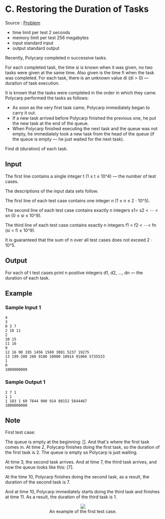 # C. Restoring the Duration of Tasks

Source : [Problem](https://codeforces.com/problemset/problem/1690/C)

- time limit per test 2 seconds
- memory limit per test 256 megabytes
- input standard input
- output standard output

Recently, Polycarp completed n successive tasks.

For each completed task, the time si is known when it was given, no two tasks were given at the same time. Also given is the time fi when the task was completed. For each task, there is an unknown value di
(di > 0) — duration of task execution.

It is known that the tasks were completed in the order in which they came. Polycarp performed the tasks as follows:

- As soon as the very first task came, Polycarp immediately began to carry it out.
- If a new task arrived before Polycarp finished the previous one, he put the new task at the end of the queue.
- When Polycarp finished executing the next task and the queue was not empty, he immediately took a new task from the head of the queue (if the queue is empty — he just waited for the next task).

Find di (duration) of each task.

## Input

The first line contains a single integer t (1 ≤ t ≤ 10^4) — the number of test cases.

The descriptions of the input data sets follow.

The first line of each test case contains one integer n (1 ≤ n ≤ 2 ⋅ 10^5).

The second line of each test case contains exactly n
integers s1< s2 < ⋯ < sn (0 ≤ si ≤ 10^9).

The third line of each test case contains exactly n
integers f1 < f2 < ⋯< fn (si < fi ≤ 10^9).

It is guaranteed that the sum of n
over all test cases does not exceed 2 ⋅ 10^5.

## Output

For each of t test cases print n
positive integers d1, d2, …, dn — the duration of each task.

## Example

### Sample Input 1

    4
    3
    0 3 7
    2 10 11
    2
    10 15
    11 16
    9
    12 16 90 195 1456 1569 3001 5237 19275
    13 199 200 260 9100 10000 10914 91066 5735533
    1
    0
    1000000000

### Sample Output 1

    2 7 1
    1 1
    1 183 1 60 7644 900 914 80152 5644467
    1000000000

## Note

First test case:

The queue is empty at the beginning: []. And that's where the first task comes in. At time 2, Polycarp finishes doing the first task, so the duration of the first task is 2. The queue is empty so Polycarp is just waiting.

At time 3, the second task arrives. And at time 7, the third task arrives, and now the queue looks like this: [7].

At the time 10, Polycarp finishes doing the second task, as a result, the duration of the second task is 7.

And at time 10, Polycarp immediately starts doing the third task and finishes at time 11. As a result, the duration of the third task is 1.

<p align="center"><img src="https://espresso.codeforces.com/87c3ebe61c499369c2ff3dcc9aea759668dd0ef4.png"><br>An example of the first test case.</p>
